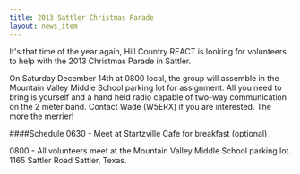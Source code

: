 ```yaml
---
title: 2013 Sattler Christmas Parade
layout: news_item
---
```


It's that time of the year again, Hill Country REACT is looking for volunteers to help with the 2013 Christmas Parade in Sattler.

On Saturday December 14th at 0800 local, the group will assemble in the Mountain Valley Middle School parking lot for assignment.  All you need to bring is yourself and a hand held radio capable of two-way communication on the 2 meter band.  Contact Wade (W5ERX) if you are interested. The more the merrier!

####Schedule
0630 - Meet at Startzville Cafe for breakfast (optional)

0800 - All volunteers meet at the Mountain Valley Middle School parking lot.  1165 Sattler Road Sattler, Texas. 
